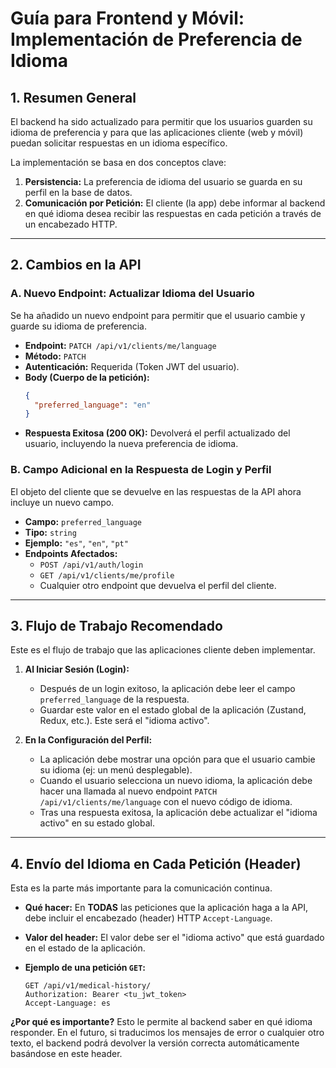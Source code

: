 # Guía para Frontend y Móvil: Implementación de Preferencia de Idioma

## 1. Resumen General

El backend ha sido actualizado para permitir que los usuarios guarden su idioma de preferencia y para que las aplicaciones cliente (web y móvil) puedan solicitar respuestas en un idioma específico.

La implementación se basa en dos conceptos clave:
1.  **Persistencia:** La preferencia de idioma del usuario se guarda en su perfil en la base de datos.
2.  **Comunicación por Petición:** El cliente (la app) debe informar al backend en qué idioma desea recibir las respuestas en cada petición a través de un encabezado HTTP.

---

## 2. Cambios en la API

### A. Nuevo Endpoint: Actualizar Idioma del Usuario

Se ha añadido un nuevo endpoint para permitir que el usuario cambie y guarde su idioma de preferencia.

- **Endpoint:** `PATCH /api/v1/clients/me/language`
- **Método:** `PATCH`
- **Autenticación:** Requerida (Token JWT del usuario).
- **Body (Cuerpo de la petición):**
  ```json
  {
    "preferred_language": "en"
  }
  ```
- **Respuesta Exitosa (200 OK):**
  Devolverá el perfil actualizado del usuario, incluyendo la nueva preferencia de idioma.

### B. Campo Adicional en la Respuesta de Login y Perfil

El objeto del cliente que se devuelve en las respuestas de la API ahora incluye un nuevo campo.

- **Campo:** `preferred_language`
- **Tipo:** `string`
- **Ejemplo:** `"es"`, `"en"`, `"pt"`
- **Endpoints Afectados:**
  - `POST /api/v1/auth/login`
  - `GET /api/v1/clients/me/profile`
  - Cualquier otro endpoint que devuelva el perfil del cliente.

---

## 3. Flujo de Trabajo Recomendado

Este es el flujo de trabajo que las aplicaciones cliente deben implementar.

1.  **Al Iniciar Sesión (Login):**
    - Después de un login exitoso, la aplicación debe leer el campo `preferred_language` de la respuesta.
    - Guardar este valor en el estado global de la aplicación (Zustand, Redux, etc.). Este será el "idioma activo".

2.  **En la Configuración del Perfil:**
    - La aplicación debe mostrar una opción para que el usuario cambie su idioma (ej: un menú desplegable).
    - Cuando el usuario selecciona un nuevo idioma, la aplicación debe hacer una llamada al nuevo endpoint `PATCH /api/v1/clients/me/language` con el nuevo código de idioma.
    - Tras una respuesta exitosa, la aplicación debe actualizar el "idioma activo" en su estado global.

---

## 4. Envío del Idioma en Cada Petición (Header)

Esta es la parte más importante para la comunicación continua.

- **Qué hacer:** En **TODAS** las peticiones que la aplicación haga a la API, debe incluir el encabezado (header) HTTP `Accept-Language`.
- **Valor del header:** El valor debe ser el "idioma activo" que está guardado en el estado de la aplicación.

- **Ejemplo de una petición `GET`:**
  ```http
  GET /api/v1/medical-history/
  Authorization: Bearer <tu_jwt_token>
  Accept-Language: es
  ```

**¿Por qué es importante?**
Esto le permite al backend saber en qué idioma responder. En el futuro, si traducimos los mensajes de error o cualquier otro texto, el backend podrá devolver la versión correcta automáticamente basándose en este header.
